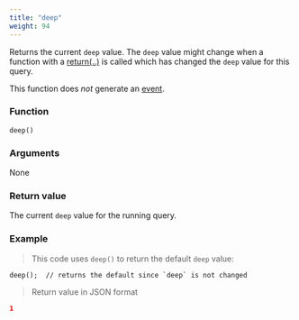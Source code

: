 ```yaml
---
title: "deep"
weight: 94
---
```


Returns the current `deep` value. The `deep` value might change when a function with a [return(..)](../../collection-api/return) is called which has changed the `deep` value for this query.

This function does *not* generate an [event](../../overview/events).

### Function

`deep()`

### Arguments

None

### Return value

The current `deep` value for the running query.

### Example

> This code uses `deep()` to return the default `deep` value:

```thingsdb,json_response
deep();  // returns the default since `deep` is not changed
```

> Return value in JSON format

```json
1
```
